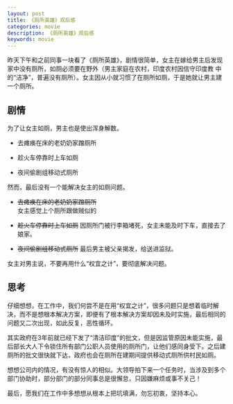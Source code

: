```yaml
---
layout: post
title: 《厕所英雄》观后感
categories: movie
description: 《厕所英雄》观后感
keywords: movie
---
```


   昨天下午和之前同事一块看了《厕所英雄》，剧情很简单，女主在嫁给男主后发现家中没有厕所，如厕必须要在野外（男主家庭在农村，印度农村因信守印度教
   中的“洁净”，普遍没有厕所）。女主因从小就习惯了在厕所如厕，于是她就让男主建一个厕所。
   
   ## 剧情
   
   为了让女主如厕，男主也是使出浑身解数。
   
   - 去瘫痪在床的老奶奶家蹭厕所
   
   - 趁火车停靠时上车如厕
   
   - 夜间偷剧组移动式厕所
   
   然而，最后没有一个能解决女主的如厕问题。
   
   - ~~去瘫痪在床的老奶奶家蹭厕所~~  
    女主感觉上个厕所跟做贼似的
   
   - ~~趁火车停靠时上车如厕~~ 
    因厕所门被行李箱堵死，女主未能及时下车，直接去了娘家。
   
   - ~~夜间偷剧组移动式厕所~~
    最后男主被父亲揭发，给送进监狱。
    
   女主对男主说，不要再用什么“权宜之计”，要彻底解决问题。
   
   ## 思考
    
   仔细想想，在工作中，我们何尝不是在用“权宜之计”，很多问题只是想着临时解决，而不是想根本解决方案，即便有了根本解决方案却因未及时实施，最后相同的问题又二次出现，如此反复，恶性循环。
   
   其实政府在3年前就已经下发了“清洁印度”的批文，但是因监管原因未能实施，最后部长大人下令锁住所有部门公职人员使用的厕所门，让他们感同身受下。之后建厕所的批文很快就下达，政府也会在厕所在建期间提供移动式厕所供村民如厕。
   
   想想公司内的情况，有没有惊人的相似。大领导拍下来一个任务时，当涉及到多个部门协助时，部分部门的部分同事总是很懈怠，只因嫌麻烦或事不关己！
   
   最后，愿我们在工作中多想想从根本上把坑填满，勿忘初衷，坚持本心。
  
